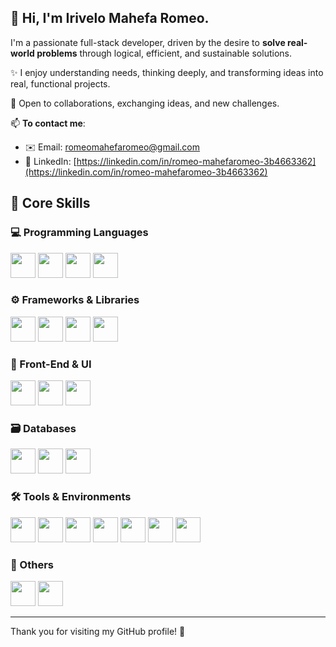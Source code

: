 ## 👋 Hi, I'm Irivelo Mahefa Romeo.

I'm a passionate full-stack developer, driven by the desire to **solve real-world problems** through logical, efficient, and sustainable solutions.

✨ I enjoy understanding needs, thinking deeply, and transforming ideas into real, functional projects.

🤝 Open to collaborations, exchanging ideas, and new challenges.

📫 **To contact me**:
- ✉️ Email: [romeomahefaromeo@gmail.com](romeomahefaromeo@gmail.com)
- 🔗 LinkedIn: [https://linkedin.com/in/romeo-mahefaromeo-3b4663362](https://linkedin.com/in/romeo-mahefaromeo-3b4663362)



## 🚀 Core Skills

### 💻 Programming Languages  
<img src="https://cdn.jsdelivr.net/gh/devicons/devicon/icons/php/php-original.svg" height="40" />  
<img src="https://cdn.jsdelivr.net/gh/devicons/devicon/icons/javascript/javascript-original.svg" height="40" />  
<img src="https://cdn.jsdelivr.net/gh/devicons/devicon/icons/java/java-original.svg" height="40" />  
<img src="https://cdn.jsdelivr.net/gh/devicons/devicon/icons/csharp/csharp-original.svg" height="40" />

### ⚙️ Frameworks & Libraries  
<img src="https://cdn.jsdelivr.net/gh/devicons/devicon/icons/laravel/laravel-plain.svg" height="40" />
<img src="https://cdn.jsdelivr.net/gh/devicons/devicon/icons/vuejs/vuejs-original.svg" height="40" />
<img src="https://cdn.jsdelivr.net/gh/devicons/devicon/icons/react/react-original.svg" height="40" />
<img src="https://cdn.jsdelivr.net/gh/devicons/devicon/icons/spring/spring-original.svg" height="40" />

### 🎨 Front-End & UI  
<img src="https://cdn.jsdelivr.net/gh/devicons/devicon/icons/html5/html5-original.svg" height="40" />
<img src="https://cdn.jsdelivr.net/gh/devicons/devicon/icons/css3/css3-original.svg" height="40" />
<img src="https://cdn.jsdelivr.net/gh/devicons/devicon/icons/bootstrap/bootstrap-original.svg" height="40" />

### 🗃️ Databases  
<img src="https://cdn.jsdelivr.net/gh/devicons/devicon/icons/mysql/mysql-original.svg" height="40" />
<img src="https://cdn.jsdelivr.net/gh/devicons/devicon/icons/postgresql/postgresql-original.svg" height="40" />
<img src="https://cdn.jsdelivr.net/gh/devicons/devicon/icons/oracle/oracle-original.svg" height="40" />

### 🛠️ Tools & Environments  
<img src="https://cdn.jsdelivr.net/gh/devicons/devicon/icons/composer/composer-original.svg" height="40" />
<img src="https://cdn.jsdelivr.net/gh/devicons/devicon/icons/nodejs/nodejs-original.svg" height="40" />
<img src="https://cdn.jsdelivr.net/gh/devicons/devicon/icons/docker/docker-original.svg" height="40" />
<img src="https://cdn.jsdelivr.net/gh/devicons/devicon/icons/git/git-original.svg" height="40" />
<img src="https://cdn.jsdelivr.net/gh/devicons/devicon/icons/github/github-original.svg" height="40" />
<img src="https://cdn.jsdelivr.net/gh/devicons/devicon/icons/postman/postman-original.svg" height="40" />
<img src="https://cdn.jsdelivr.net/gh/devicons/devicon/icons/vscode/vscode-original.svg" height="40" />

### 📄 Others  
<img src="https://cdn.jsdelivr.net/gh/devicons/devicon/icons/linux/linux-original.svg" height="40" />
<img src="https://cdn.jsdelivr.net/gh/devicons/devicon/icons/php/php-original.svg" height="40" /> <!-- for phpMyAdmin -->





---

Thank you for visiting my GitHub profile! 🚀
 
